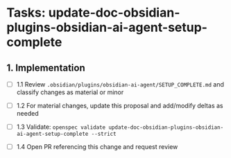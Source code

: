 # Tasks: update-doc-obsidian-plugins-obsidian-ai-agent-setup-complete

## 1. Implementation

- [ ] 1.1 Review `.obsidian/plugins/obsidian-ai-agent/SETUP_COMPLETE.md` and classify changes as material or minor

- [ ] 1.2 For material changes, update this proposal and add/modify deltas as needed

- [ ] 1.3 Validate: `openspec validate update-doc-obsidian-plugins-obsidian-ai-agent-setup-complete --strict`

- [ ] 1.4 Open PR referencing this change and request review

